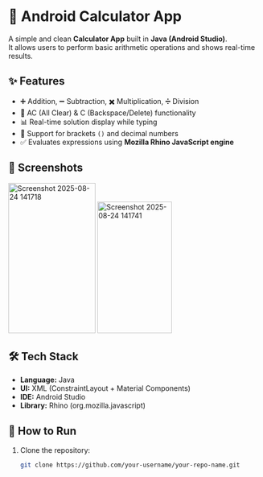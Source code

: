 # 📱 Android Calculator App

A simple and clean **Calculator App** built in **Java (Android Studio)**.  
It allows users to perform basic arithmetic operations and shows real-time results.



## ✨ Features
- ➕ Addition, ➖ Subtraction, ✖️ Multiplication, ➗ Division  
- 🔄 AC (All Clear) & C (Backspace/Delete) functionality  
- 📊 Real-time solution display while typing  
- 🧮 Support for brackets `()` and decimal numbers  
- ✅ Evaluates expressions using **Mozilla Rhino JavaScript engine**



## 📸 Screenshots
<img width="173" height="298" alt="Screenshot 2025-08-24 141718" src="https://github.com/user-attachments/assets/afef23cf-d6e7-4df8-84bd-73f9808f0d46" />

<img width="148" height="261" alt="Screenshot 2025-08-24 141741" src="https://github.com/user-attachments/assets/e3ded16a-f889-4de2-863d-86c596ea1403" />



## 🛠️ Tech Stack
- **Language:** Java  
- **UI:** XML (ConstraintLayout + Material Components)  
- **IDE:** Android Studio  
- **Library:** Rhino (org.mozilla.javascript)


## 🚀 How to Run
1. Clone the repository:
   ```bash
   git clone https://github.com/your-username/your-repo-name.git
